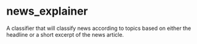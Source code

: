 # news_explainer
A classifier that will classify news according to topics based on either the headline or a short excerpt of the news article.
